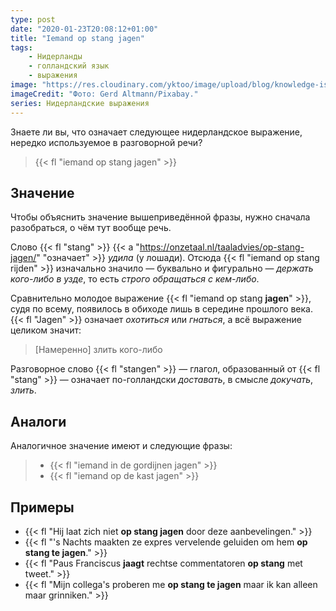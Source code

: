 ```yaml
---
type: post
date: "2020-01-23T20:08:12+01:00"
title: "Iemand op stang jagen"
tags:
    - Нидерланды
    - голландский язык
    - выражения
image: "https://res.cloudinary.com/yktoo/image/upload/blog/knowledge-is-power.jpg"
imageCredit: "Фото: Gerd Altmann/Pixabay."
series: Нидерландские выражения
---
```


Знаете ли вы, что означает следующее нидерландское выражение, нередко используемое в разговорной речи?

> {{< fl "iemand op stang jagen" >}}

<!--more-->

## Значение

Чтобы объяснить значение вышеприведённой фразы, нужно сначала разобраться, о чём тут вообще речь. 

Слово {{< fl "stang" >}} {{< a "https://onzetaal.nl/taaladvies/op-stang-jagen/" "означает" >}} *удила* (у лошади). Отсюда {{< fl "iemand op stang rijden" >}} изначально значило — буквально и фигурально — *держать кого-либо в узде*, то есть *строго обращаться с кем-либо*.

Сравнительно молодое выражение {{< fl "iemand op stang **jagen**" >}}, судя по всему, появилось в обиходе лишь в середине прошлого века. {{< fl "Jagen" >}} означает *охотиться* или *гнаться*, а всё выражение целиком значит:

> [Намеренно] злить кого-либо

Разговорное слово {{< fl "stangen" >}} — глагол, образованный от {{< fl "stang" >}} — означает по-голландски *доставать*, в смысле *докучать*, *злить*.

## Аналоги

Аналогичное значение имеют и следующие фразы:

> * {{< fl "iemand in de gordijnen jagen" >}}
> * {{< fl "iemand op de kast jagen" >}}

## Примеры

* {{< fl "Hij laat zich niet **op stang jagen** door deze aanbevelingen." >}}
* {{< fl "'s Nachts maakten ze expres vervelende geluiden om hem **op stang te jagen**." >}}
* {{< fl "Paus Franciscus **jaagt** rechtse commentatoren **op stang** met tweet." >}}
* {{< fl "Mijn collega's proberen me **op stang te jagen** maar ik kan alleen maar grinniken." >}}